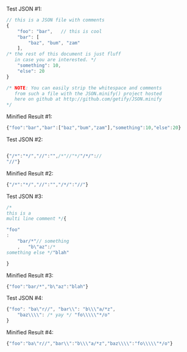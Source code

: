 Test JSON #1:

```js
// this is a JSON file with comments
{
	"foo": "bar",	// this is cool
	"bar": [
		"baz", "bum", "zam"
	],
/* the rest of this document is just fluff
   in case you are interested. */
	"something": 10,
	"else": 20
}

/* NOTE: You can easily strip the whitespace and comments
   from such a file with the JSON.minify() project hosted
   here on github at http://github.com/getify/JSON.minify
*/
```

Minified Result #1:

```js
{"foo":"bar","bar":["baz","bum","zam"],"something":10,"else":20}
```

Test JSON #2:

```js

{"/*":"*/","//":"",/*"//"*/"/*/"://
"//"}

```

Minified Result #2:

```js
{"/*":"*/","//":"","/*/":"//"}
```

Test JSON #3:

```js
/*
this is a
multi line comment */{

"foo"
:
	"bar/*"// something
	,	"b\"az":/*
something else */"blah"

}
```

Minified Result #3:

```js
{"foo":"bar/*","b\"az":"blah"}
```

Test JSON #4:

```js
{"foo": "ba\"r//", "bar\\": "b\\\"a/*z",
	"baz\\\\": /* yay */ "fo\\\\\"*/o"
}
```

Minified Result #4:

```js
{"foo":"ba\"r//","bar\\":"b\\\"a/*z","baz\\\\":"fo\\\\\"*/o"}
```
